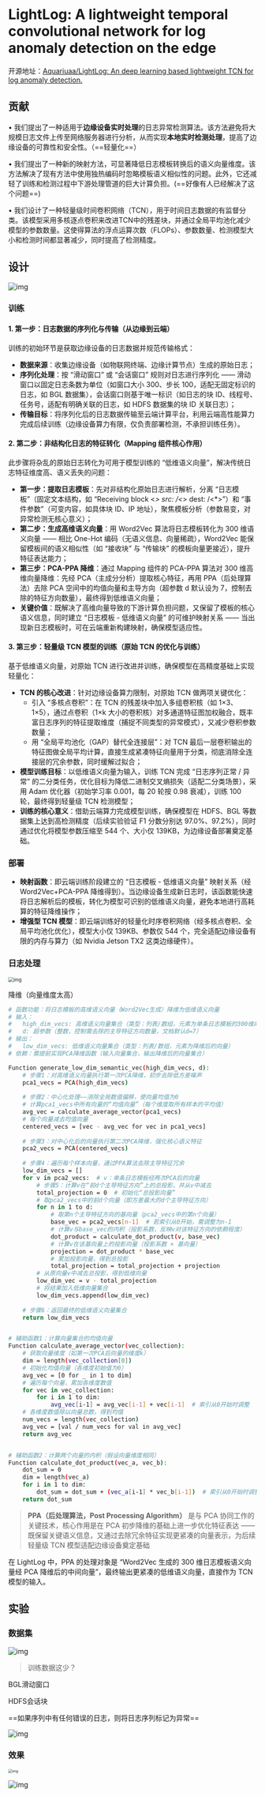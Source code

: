 # LightLog: A lightweight temporal convolutional network for log anomaly detection on the edge



开源地址：[Aquariuaa/LightLog: An deep learning based lightweight TCN for log anomaly detection.](https://github.com/Aquariuaa/LightLog)

## 贡献

• 我们提出了一种适用于**边缘设备实时处理**的日志异常检测算法。该方法避免将大规模日志文件上传至网络服务器进行分析，从而实现**本地实时检测处理**，提高了边缘设备的可靠性和安全性。（==轻量化==）

• 我们提出了一种新的映射方法，可显著降低日志模板转换后的语义向量维度。该方法解决了现有方法中使用独热编码时忽略模板语义相似性的问题。此外，它还减轻了训练和检测过程中下游处理管道的巨大计算负担。(==好像有人已经解决了这个问题==)

• 我们设计了一种轻量级时间卷积网络（TCN），用于时间日志数据的有监督分类。该模型采用多核逐点卷积来改进TCN中的残差块，并通过全局平均池化减少模型的参数数量。这使得算法的浮点运算次数（FLOPs）、参数数量、检测模型大小和检测时间都显著减少，同时提高了检测精度。





## 设计

![img](https://cdn.xljsci.com/literature/174597327/page3/a56ux7.png)

### 训练

#### 1. 第一步：日志数据的序列化与传输（从边缘到云端）

训练的初始环节是获取边缘设备的日志数据并规范传输格式：

- **数据来源**：收集边缘设备（如物联网终端、边缘计算节点）生成的原始日志；
- **序列化处理**：按 “滑动窗口” 或 “会话窗口” 规则对日志进行序列化 —— 滑动窗口以固定日志条数为单位（如窗口大小 300、步长 100，适配无固定标识的日志，如 BGL 数据集），会话窗口则基于唯一标识（如日志的块 ID、线程号、任务号，适配有明确关联的日志，如 HDFS 数据集的块 ID 关联日志）；
- **传输目标**：将序列化后的日志数据传输至云端计算平台，利用云端高性能算力完成后续训练（边缘设备算力有限，仅负责部署检测，不承担训练任务）。

#### 2. 第二步：非结构化日志的特征转化（Mapping 组件核心作用）

此步骤将杂乱的原始日志转化为可用于模型训练的 “低维语义向量”，解决传统日志特征维度高、语义丢失的问题：

- **第一步：提取日志模板**：先对非结构化原始日志进行解析，分离 “日志模板”（固定文本结构，如 “Receiving block <*> src: /<*> dest: /<*>”）和 “事件参数”（可变内容，如具体块 ID、IP 地址），聚焦模板分析（参数易变，对异常检测无核心意义）；
- **第二步：生成高维语义向量**：用 Word2Vec 算法将日志模板转化为 300 维语义向量 —— 相比 One-Hot 编码（无语义信息、向量稀疏），Word2Vec 能保留模板间的语义相似性（如 “接收块” 与 “传输块” 的模板向量更接近），提升特征表达能力；
- **第三步：PCA-PPA 降维**：通过 Mapping 组件的 PCA-PPA 算法对 300 维高维向量降维：先经 PCA（主成分分析）提取核心特征，再用 PPA（后处理算法）去除 PCA 空间中的均值向量和主导方向（超参数 d 默认设为 7，控制去除的特征方向数量），最终得到低维语义向量；
- **关键价值**：既解决了高维向量导致的下游计算负担问题，又保留了模板的核心语义信息，同时建立 “日志模板 - 低维语义向量” 的可维护映射关系 —— 当出现新日志模板时，可在云端重新构建映射，确保模型适应性。

#### 3. 第三步：轻量级 TCN 模型的训练（原始 TCN 的优化与训练）

基于低维语义向量，对原始 TCN 进行改进并训练，确保模型在高精度基础上实现轻量化：

- **TCN 的核心改进**：针对边缘设备算力限制，对原始 TCN 做两项关键优化：
  - 引入 “多核点卷积”：在 TCN 的残差块中加入多组卷积核（如 1×3、1×5），通过点卷积（1×k 大小的卷积核）对多通道特征图加权融合，既丰富日志序列的特征提取维度（捕捉不同类型的异常模式），又减少卷积参数数量；
  - 用 “全局平均池化（GAP）替代全连接层”：对 TCN 最后一层卷积输出的特征图做全局平均计算，直接生成紧凑特征向量用于分类，彻底消除全连接层的冗余参数，同时缓解过拟合；
- **模型训练目标**：以低维语义向量为输入，训练 TCN 完成 “日志序列正常 / 异常” 的二分类任务，优化目标为降低二进制交叉熵损失（适配二分类场景），采用 Adam 优化器（初始学习率 0.001，每 20 轮按 0.98 衰减），训练 100 轮，最终得到轻量级 TCN 检测模型；
- **训练的核心意义**：借助云端算力完成模型训练，确保模型在 HDFS、BGL 等数据集上达到高检测精度（后续实验验证 F1 分数分别达 97.0%、97.2%），同时通过优化将模型参数压缩至 544 个、大小仅 139KB，为边缘设备部署奠定基础。

### 部署

- **映射函数**：即云端训练阶段建立的 “日志模板 - 低维语义向量” 映射关系（经 Word2Vec+PCA-PPA 降维得到）。当边缘设备生成新日志时，该函数能快速将日志解析后的模板，转化为模型可识别的低维语义向量，避免本地进行高耗算的特征降维操作；
- **增强型 TCN 模型**：即云端训练好的轻量化时序卷积网络（经多核点卷积、全局平均池化优化），模型大小仅 139KB、参数仅 544 个，完全适配边缘设备有限的内存与算力（如 Nvidia Jetson TX2 这类边缘硬件）。

### 日志处理

<img src="https://cdn.xljsci.com/literature/174597327/page4/v6etgs.png" alt="img" style="zoom: 67%;" />

降维（向量维度太高）

```sh
# 函数功能：将日志模板的高维语义向量（Word2Vec生成）降维为低维语义向量
# 输入：
#   high_dim_vecs: 高维语义向量集合（类型：列表/数组，元素为单条日志模板的300维向量，如[vec1, vec2, ..., vecN]）
#   d: 超参数（整数，控制需去除的主导特征方向数量，文档默认d=7）
# 输出：
#   low_dim_vecs: 低维语义向量集合（类型：列表/数组，元素为降维后的向量）
# 依赖：需提前实现PCA降维函数（输入向量集合，输出降维后的向量集合）

Function generate_low_dim_semantic_vec(high_dim_vecs, d):
    # 步骤1：对高维语义向量执行第一次PCA降维，初步去除低方差噪声
    pca1_vecs = PCA(high_dim_vecs)
    
    # 步骤2：中心化处理——消除全局数值偏移，使向量均值为0
    # 计算pca1_vecs中所有向量的“均值向量”（每个维度取所有样本的平均值）
    avg_vec = calculate_average_vector(pca1_vecs)
    # 每个向量减去均值向量
    centered_vecs = [vec - avg_vec for vec in pca1_vecs]
    
    # 步骤3：对中心化后的向量执行第二次PCA降维，强化核心语义特征
    pca2_vecs = PCA(centered_vecs)
    
    # 步骤4：遍历每个样本向量，通过PPA算法去除主导特征冗余
    low_dim_vecs = []
    for v in pca2_vecs:  # v：单条日志模板经两次PCA后的向量
        # 步骤5：计算v在“前d个主导特征方向”上的总投影，并从v中减去
        total_projection = 0  # 初始化“总投影向量”
        # 取pca2_vecs中的前d个向量（即方差最大的d个主导特征方向）
        for n in 1 to d:
            # 取第n个主导特征方向的基向量（pca2_vecs中的第n个向量）
            base_vec = pca2_vecs[n-1]  # 若索引从0开始，需调整为n-1
            # 计算v与base_vec的内积（投影系数，反映v对该特征方向的依赖程度）
            dot_product = calculate_dot_product(v, base_vec)
            # 计算v在该基向量上的投影向量（投影系数 × 基向量）
            projection = dot_product * base_vec
            # 累加投影向量，得到总投影
            total_projection = total_projection + projection
        # 从原向量v中减去总投影，得到低维向量
        low_dim_vec = v - total_projection
        # 将结果加入低维向量集合
        low_dim_vecs.append(low_dim_vec)
    
    # 步骤6：返回最终的低维语义向量集合
    return low_dim_vecs


# 辅助函数1：计算向量集合的均值向量
Function calculate_average_vector(vec_collection):
    # 获取向量维度（如第一次PCA后向量的维度k）
    dim = length(vec_collection[0])
    # 初始化均值向量（各维度初始值为0）
    avg_vec = [0 for _ in 1 to dim]
    # 遍历每个向量，累加各维度数值
    for vec in vec_collection:
        for i in 1 to dim:
            avg_vec[i-1] = avg_vec[i-1] + vec[i-1]  # 索引从0开始时调整
    # 各维度数值除以向量总数，得到均值
    num_vecs = length(vec_collection)
    avg_vec = [val / num_vecs for val in avg_vec]
    return avg_vec


# 辅助函数2：计算两个向量的内积（假设向量维度相同）
Function calculate_dot_product(vec_a, vec_b):
    dot_sum = 0
    dim = length(vec_a)
    for i in 1 to dim:
        dot_sum = dot_sum + (vec_a[i-1] * vec_b[i-1])  # 索引从0开始时调整
    return dot_sum
```

> **PPA（后处理算法，Post Processing Algorithm）** 是与 PCA 协同工作的关键技术，核心作用是在 PCA 初步降维的基础上进一步优化特征表达 —— 既保留关键语义信息，又通过去除冗余特征实现更紧凑的向量表示，为后续轻量级 TCN 模型适配边缘设备奠定基础

在 LightLog 中，PPA 的处理对象是 “Word2Vec 生成的 300 维日志模板语义向量经 PCA 降维后的中间向量”，最终输出更紧凑的低维语义向量，直接作为 TCN 模型的输入。

## 实验

### 数据集

![img](https://cdn.xljsci.com/literature/174597327/page5/vca3v1.png)

> 训练数据这少？

BGL滑动窗口

HDFS会话块

==如果序列中有任何错误的日志，则将日志序列标记为异常==



![img](https://cdn.xljsci.com/literature/174597327/page6/nog62x.png)

### 效果

<img src="https://cdn.xljsci.com/literature/174597327/page6/jh6w83.png" alt="img" style="zoom:50%;" />

![img](https://cdn.xljsci.com/literature/174597327/page6/fepdui.png)